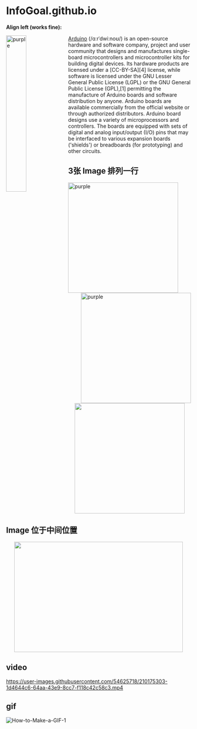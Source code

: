 # InfoGoal.github.io



**Align left (works fine):**

<img align="left" width="33%" src="https://p.ipic.vip/4fw1p0.jpeg" alt="purple">

[Arduino](https://en.wikipedia.org/wiki/Arduino) (/ɑːrˈdwiːnoʊ/) is an open-source hardware and software company, project and user community that designs and manufactures single-board microcontrollers and microcontroller kits for building digital devices. Its hardware products are licensed under a [CC-BY-SA][4] license, while software is licensed under the GNU Lesser General Public License (LGPL) or the GNU General Public License (GPL),[1] permitting the manufacture of Arduino boards and software distribution by anyone. Arduino boards are available commercially from the official website or through authorized distributors. Arduino board designs use a variety of microprocessors and controllers. The boards are equipped with sets of digital and analog input/output (I/O) pins that may be interfaced to various expansion boards ('shields') or breadboards (for prototyping) and other circuits.





## 3张 Image 排列一行

<img align="left" width="300" height="300" src="https://p.ipic.vip/4fw1p0.jpeg" alt="purple">
<img align="right" width="300" height="300"src="https://p.ipic.vip/4fw1p0.jpeg" alt="purple">

<p align="center">
  <img width="300" height="300" src="http://www.fillmurray.com/460/300">
</p>




## Image 位于中间位置

<p align="center">
  <img width="460" height="300" src="http://www.fillmurray.com/460/300">
</p>




## video
https://user-images.githubusercontent.com/54625718/210175303-1d4644c6-64aa-43e9-8cc7-f118c42c58c3.mp4




## gif
![How-to-Make-a-GIF-1](https://user-images.githubusercontent.com/54625718/210175508-7c9659f0-0251-4efd-a685-7d9272b9a615.gif)

